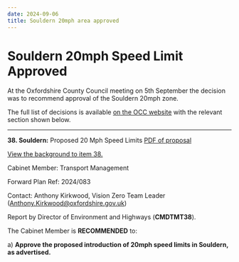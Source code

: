 ```yaml
---
date: 2024-09-06
title: Souldern 20mph area approved
---
```


# Souldern 20mph Speed Limit Approved

At the Oxfordshire County Council meeting on 5th September the decision was to recommend approval of the Souldern 20mph zone.

The full list of decisions is available [on the OCC website](https://mycouncil.oxfordshire.gov.uk/ieListDocuments.aspx?CId=1219&MId=7552&Ver=4)  with the relevant section shown below.

-----
	

**38. Souldern:** Proposed 20 Mph Speed Limits [PDF of proposal](https://mycouncil.oxfordshire.gov.uk/documents/s72231/CMDTMT05092024%20-%2038.%20Souldern%20Proposed%2020mph%20Speed%20Limits.pdf)

[View the background to item 38.](https://mycouncil.oxfordshire.gov.uk/mgIssueHistoryHome.aspx?IId=35574)

Cabinet Member: Transport Management

Forward Plan Ref: 2024/083

Contact: Anthony Kirkwood, Vision Zero Team Leader ([Anthony.Kirkwood@oxfordshire.gov.uk](mailto:Anthony.Kirkwood@oxfordshire.gov.uk))

 

Report by Director of Environment and Highways (**CMDTMT38**).

 

The Cabinet Member is **RECOMMENDED** to:

 

a)  **Approve the proposed introduction of 20mph speed limits in Souldern, as advertised.**


